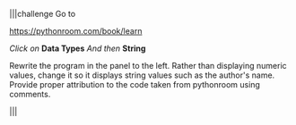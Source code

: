 |||challenge
Go to  

   https://pythonroom.com/book/learn
      
  
*Click on* **Data Types**
*And then* **String**
    
Rewrite the program in the panel to the left.  Rather than displaying numeric values, change it so it displays string values such as the author's name.  Provide proper attribution to the code taken from pythonroom using comments.

|||